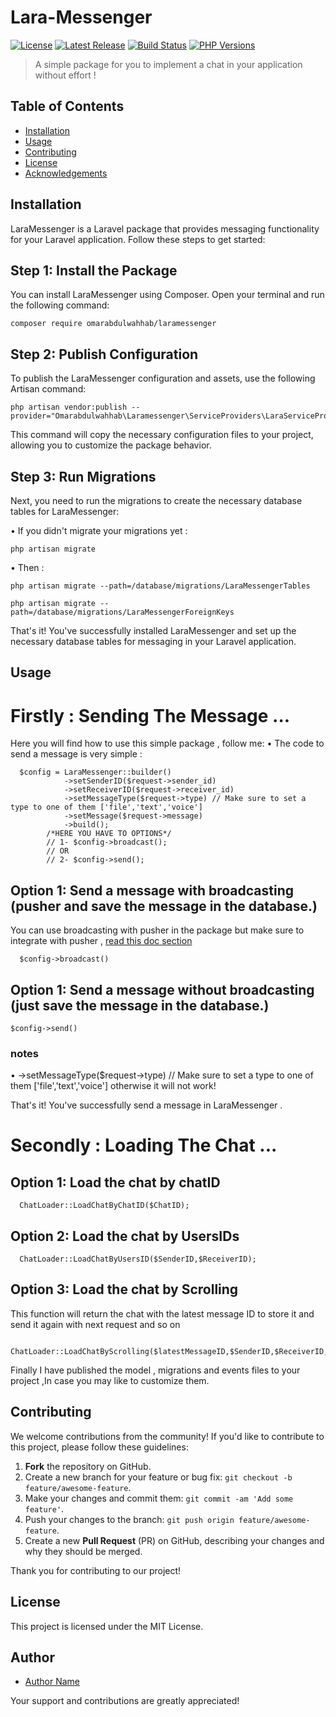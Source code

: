 # Lara-Messenger



[![License](https://img.shields.io/badge/license-MIT-blue.svg)](LICENSE)
[![Latest Release](https://img.shields.io/github/v/release/your_username/your_package_name.svg)](https://github.com/your_username/your_package_name/releases)
[![Build Status](https://travis-ci.org/your_username/your_package_name.svg?branch=master)](https://travis-ci.org/your_username/your_package_name)
[![PHP Versions](https://img.shields.io/packagist/php-v/your_username/your_package_name)](https://packagist.org/packages/your_username/your_package_name)

> A simple package for you to implement a chat in your application without effort !

## Table of Contents

- [Installation](#installation)
- [Usage](#usage)
- [Contributing](#contributing)
- [License](#license)
- [Acknowledgements](#acknowledgements)

## Installation

LaraMessenger is a Laravel package that provides messaging functionality for your Laravel application. Follow these steps to get started:

## Step 1: Install the Package

You can install LaraMessenger using Composer. Open your terminal and run the following command:

```
composer require omarabdulwahhab/laramessenger
```

## Step 2: Publish Configuration

To publish the LaraMessenger configuration and assets, use the following Artisan command:

```
php artisan vendor:publish --provider="Omarabdulwahhab\Laramessenger\ServiceProviders\LaraServiceProvider"
```
This command will copy the necessary configuration files to your project, allowing you to customize the package behavior.


## Step 3: Run Migrations

Next, you need to run the migrations to create the necessary database tables for LaraMessenger:

• If you didn't migrate your migrations yet :
```
php artisan migrate
```
• Then :

```
php artisan migrate --path=/database/migrations/LaraMessengerTables
```

```
php artisan migrate --path=/database/migrations/LaraMessengerForeignKeys
```


That's it! You've successfully installed LaraMessenger and set up the necessary database tables for messaging in your Laravel application.



## Usage

# Firstly : Sending The Message ...
  Here you will find how to use this simple package , follow me:
  • The code to send a message is very simple :
  ```
    $config = LaraMessenger::builder()
              ->setSenderID($request->sender_id)
              ->setReceiverID($request->receiver_id)
              ->setMessageType($request->type) // Make sure to set a type to one of them ['file','text','voice']
              ->setMessage($request->message)
              ->build();
          /*HERE YOU HAVE TO OPTIONS*/
          // 1- $config->broadcast();
          // OR 
          // 2- $config->send();
  ```

  ## Option 1: Send a message with broadcasting (pusher and save the message in the database.)

  You can use broadcasting with pusher in the package but make sure to integrate with pusher , [read this doc section](https://laravel.com/docs/10.x/broadcasting#pusher-channels)
  ```
    $config->broadcast()
  ```

  ## Option 1: Send a message without broadcasting (just save the message in the database.)
  
  ```
  $config->send()
  ```
  ### notes 
  • ->setMessageType($request->type) // Make sure to set a type to one of them ['file','text','voice'] otherwise it will not work!
  
  That's it! You've successfully send a message in LaraMessenger .
# Secondly : Loading The Chat ...

  ## Option 1: Load the chat by chatID
  ```
    ChatLoader::LoadChatByChatID($ChatID);
  ```

 ## Option 2: Load the chat by UsersIDs
  ```
    ChatLoader::LoadChatByUsersID($SenderID,$ReceiverID);
  ```

## Option 3: Load the chat by Scrolling
This function will return the chat with the latest message ID to store it and send it again with next request and so on   
    
  ```
    ChatLoader::LoadChatByScrolling($latestMessageID,$SenderID,$ReceiverID,$NoOfMessagesPerPage);
  ```

Finally I have published the model , migrations and events files to your project ,In case you may like to customize them.

## Contributing

We welcome contributions from the community! If you'd like to contribute to this project, please follow these guidelines:

1. **Fork** the repository on GitHub.
2. Create a new branch for your feature or bug fix: `git checkout -b feature/awesome-feature`.
3. Make your changes and commit them: `git commit -am 'Add some feature'`.
4. Push your changes to the branch: `git push origin feature/awesome-feature`.
5. Create a new **Pull Request** (PR) on GitHub, describing your changes and why they should be merged.

Thank you for contributing to our project!


## License

This project is licensed under the MIT License.


## Author

- [Author Name](https://github.com/OmarAbdelwahhab30) 

Your support and contributions are greatly appreciated!
